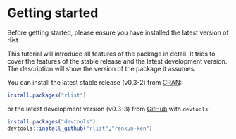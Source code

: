 # Getting started

Before getting started, please ensure you have installed the latest version of rlist.

This tutorial will introduce all features of the package in detail. It tries to cover the features of the stable release and the latest development version. The description will show the version of the package it assumes.

You can install the latest stable release (v0.3-2) from [CRAN](http://cran.r-project.org/web/packages/rlist):

```r
install.packages("rlist")
```

or the latest development version (v0.3-3) from [GitHub](https://github.com/renkun-ken/rlist) with `devtools`:

```r
install.packages("devtools")
devtools::install_github("rlist","renkun-ken")
```
